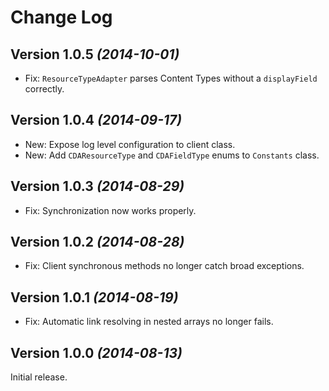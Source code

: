 Change Log
==========

<!--Version 1.0.6 *(2014-XX-XX)*
----------------------------

 * New: Client can be configured to use the Preview API.
 * New: Updated Retrofit version to 1.7.0.
 * New: Apply CheckStyle.
 * Fix: `CDASpace` instances will no longer have an empty `space` value in their sys map.
 * Fix: Assets with localized fields should now have `url` and `mimeType` attributes properly set.

-->
Version 1.0.5 *(2014-10-01)*
----------------------------

 * Fix: `ResourceTypeAdapter` parses Content Types without a `displayField` correctly.


Version 1.0.4 *(2014-09-17)*
----------------------------

 * New: Expose log level configuration to client class.
 * New: Add `CDAResourceType` and `CDAFieldType` enums to `Constants` class.


Version 1.0.3 *(2014-08-29)*
----------------------------

 * Fix: Synchronization now works properly.


Version 1.0.2 *(2014-08-28)*
----------------------------

 * Fix: Client synchronous methods no longer catch broad exceptions.


Version 1.0.1 *(2014-08-19)*
----------------------------

 * Fix: Automatic link resolving in nested arrays no longer fails.


Version 1.0.0 *(2014-08-13)*
----------------------------

Initial release.